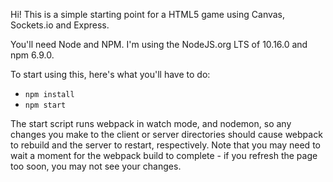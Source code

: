 Hi! This is a simple starting point for a HTML5 game using Canvas, Sockets.io and Express.

You'll need Node and NPM. I'm using the NodeJS.org LTS of 10.16.0 and npm 6.9.0.

To start using this, here's what you'll have to do:

* `npm install`
* `npm start`

The start script runs webpack in watch mode, and nodemon, so any changes you make to the client or server directories should cause webpack to rebuild and the server to restart, respectively. Note that you may need to wait a moment for the webpack build to complete - if you refresh the page too soon, you may not see your changes.
